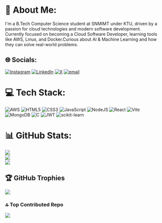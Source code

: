 # 💫 About Me:
I'm a B.Tech Computer Science student at SNMIMT under KTU, driven by a passion for cloud technologies and modern software development.<br>Currently focused on becoming a Cloud Software Developer, learning tools like AWS, Linux, and Docker.Curious about Al & Machine Learning and how they can solve real-world problems.<br>
## 🌐 Socials:
[![Instagram](https://img.shields.io/badge/Instagram-%23E4405F.svg?logo=Instagram&logoColor=white)](https://instagram.com/foldedodin) [![LinkedIn](https://img.shields.io/badge/LinkedIn-%230077B5.svg?logo=linkedin&logoColor=white)](https://www.linkedin.com/in/karthikkpradeep) [![X](https://img.shields.io/badge/X-black.svg?logo=X&logoColor=white)](https://x.com/PradeepK55935) [![email](https://img.shields.io/badge/Email-D14836?logo=gmail&logoColor=white)](mailto:karthikkpradeep422@gmail.com) 

# 💻 Tech Stack:
![AWS](https://img.shields.io/badge/AWS-%23FF9900.svg?style=for-the-badge&logo=amazon-aws&logoColor=white) ![HTML5](https://img.shields.io/badge/html5-%23E34F26.svg?style=for-the-badge&logo=html5&logoColor=white) ![CSS3](https://img.shields.io/badge/css3-%231572B6.svg?style=for-the-badge&logo=css3&logoColor=white) ![JavaScript](https://img.shields.io/badge/javascript-%23323330.svg?style=for-the-badge&logo=javascript&logoColor=%23F7DF1E) ![NodeJS](https://img.shields.io/badge/node.js-6DA55F?style=for-the-badge&logo=node.js&logoColor=white) ![React](https://img.shields.io/badge/react-%2320232a.svg?style=for-the-badge&logo=react&logoColor=%2361DAFB) ![Vite](https://img.shields.io/badge/vite-%23646CFF.svg?style=for-the-badge&logo=vite&logoColor=white) ![MongoDB](https://img.shields.io/badge/MongoDB-%234ea94b.svg?style=for-the-badge&logo=mongodb&logoColor=white) ![C](https://img.shields.io/badge/c-%2300599C.svg?style=for-the-badge&logo=c&logoColor=white) ![JWT](https://img.shields.io/badge/JWT-black?style=for-the-badge&logo=JSON%20web%20tokens) ![scikit-learn](https://img.shields.io/badge/scikit--learn-%23F7931E.svg?style=for-the-badge&logo=scikit-learn&logoColor=white)  
# 📊 GitHub Stats:
![](https://github-readme-stats.vercel.app/api?username=FoldedOdin&theme=dark&hide_border=false&include_all_commits=true&count_private=false)<br/>
![](https://nirzak-streak-stats.vercel.app/?user=FoldedOdin&theme=dark&hide_border=false)<br/>
![](https://github-readme-stats.vercel.app/api/top-langs/?username=FoldedOdin&theme=dark&hide_border=false&include_all_commits=true&count_private=false&layout=compact)

## 🏆 GitHub Trophies
![](https://github-profile-trophy.vercel.app/?username=FoldedOdin&theme=radical&no-frame=false&no-bg=true&margin-w=4)

### 🔝 Top Contributed Repo
![](https://github-contributor-stats.vercel.app/api?username=FoldedOdin&limit=5&theme=dark&combine_all_yearly_contributions=true)

